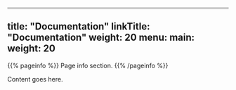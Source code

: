
---
title: "Documentation"
linkTitle: "Documentation"
weight: 20
menu:
  main:
    weight: 20
---

{{% pageinfo %}}
Page info section.
{{% /pageinfo %}}


Content goes here.

